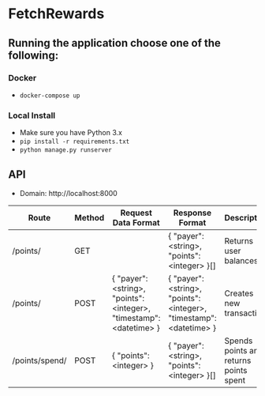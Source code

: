 # FetchRewards

## Running the application choose one of the following:
### Docker
- `docker-compose up`
### Local Install
- Make sure you have Python 3.x
- `pip install -r requirements.txt`
- `python manage.py runserver`

## API
- Domain: http://localhost:8000

| Route          | Method | Request Data Format                                                    | Response Format                                                        | Description                            |
|----------------|--------|------------------------------------------------------------------------|------------------------------------------------------------------------|----------------------------------------|
| /points/       | GET    |                                                                        | { "payer": \<string>, "points": \<integer> }[]                         | Returns user balances                  |
| /points/       | POST   | { "payer": \<string>, "points": \<integer>, "timestamp": \<datetime> } | { "payer": \<string>, "points": \<integer>, "timestamp": \<datetime> } | Creates new transaction                |
| /points/spend/ | POST   | { "points": \<integer> }                                               | { "payer": \<string>, "points": \<integer> }[]                         | Spends points and returns points spent |